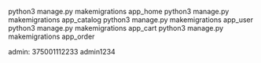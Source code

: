
python3 manage.py makemigrations app_home
python3 manage.py makemigrations app_catalog
python3 manage.py makemigrations app_user
python3 manage.py makemigrations app_cart
python3 manage.py makemigrations app_order


admin:
375001112233
admin1234